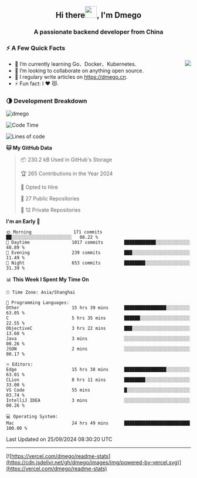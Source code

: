 <h2 align="center">Hi there<img src="https://cdn.jsdelivr.net/gh/dmego/images/img/Hi.gif" height="32" />, I'm Dmego </h2>
<h3 align="center">A passionate backend developer from China</h3>

### ⚡️ A Few Quick Facts

<img align="right" src="https://readme-stats-dmego.vercel.app/api?username=dmego&show_icons=true&icon_color=1573B3&hide_title=true&text_color=718096&bg_color=00000000&hide_border=true"/>

<ul>
    <li> 🌱 I’m currently learning Go、Docker、Kubernetes.</li>
    <li> 👯 I’m looking to collaborate on anything open source.</li>
    <li> 📝 I regulary write articles on <a href="https://dmego.cn">https://dmego.cn</a>.</li>
    <li> ⚡ Fun fact: I ❤️ 😻.</li>
</ul>

### 🌗 Development Breakdown

<img src="https://komarev.com/ghpvc/?username=dmego" alt="dmego" />

<!--START_SECTION:waka-->
![Code Time](http://img.shields.io/badge/Code%20Time-2%2C957%20hrs%2034%20mins-blue)

![Lines of code](https://img.shields.io/badge/From%20Hello%20World%20I%27ve%20Written-675.6%20thousand%20lines%20of%20code-blue)

**🐱 My GitHub Data** 

> 📦 230.2 kB Used in GitHub's Storage 
 > 
> 🏆 265 Contributions in the Year 2024
 > 
> 💼 Opted to Hire
 > 
> 📜 27 Public Repositories 
 > 
> 🔑 12 Private Repositories 
 > 
**I'm an Early 🐤** 

```text
🌞 Morning                171 commits         ██░░░░░░░░░░░░░░░░░░░░░░░   08.22 % 
🌆 Daytime                1017 commits        ████████████░░░░░░░░░░░░░   48.89 % 
🌃 Evening                239 commits         ███░░░░░░░░░░░░░░░░░░░░░░   11.49 % 
🌙 Night                  653 commits         ████████░░░░░░░░░░░░░░░░░   31.39 % 
```


📊 **This Week I Spent My Time On** 

```text
🕑︎ Time Zone: Asia/Shanghai

💬 Programming Languages: 
Other                    15 hrs 39 mins      ████████████████░░░░░░░░░   63.05 % 
C                        5 hrs 35 mins       ██████░░░░░░░░░░░░░░░░░░░   22.55 % 
ObjectiveC               3 hrs 22 mins       ███░░░░░░░░░░░░░░░░░░░░░░   13.60 % 
Java                     3 mins              ░░░░░░░░░░░░░░░░░░░░░░░░░   00.26 % 
JSON                     2 mins              ░░░░░░░░░░░░░░░░░░░░░░░░░   00.17 % 

🔥 Editors: 
Edge                     15 hrs 38 mins      ████████████████░░░░░░░░░   63.01 % 
CLion                    8 hrs 11 mins       ████████░░░░░░░░░░░░░░░░░   33.00 % 
VS Code                  55 mins             █░░░░░░░░░░░░░░░░░░░░░░░░   03.74 % 
IntelliJ IDEA            3 mins              ░░░░░░░░░░░░░░░░░░░░░░░░░   00.26 % 

💻 Operating System: 
Mac                      24 hrs 49 mins      █████████████████████████   100.00 % 
```


 Last Updated on 25/09/2024 08:30:20 UTC
<!--END_SECTION:waka-->

---

[![https://vercel.com/dmego/readme-stats](https://cdn.jsdelivr.net/gh/dmego/images/img/powered-by-vercel.svg)](https://vercel.com/dmego/readme-stats)

